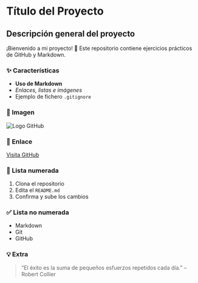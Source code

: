 # Título del Proyecto

## Descripción general del proyecto

¡Bienvenido a mi proyecto! 🎉 Este repositorio contiene ejercicios prácticos de GitHub y Markdown.

### ✨ Características

- **Uso de Markdown**
- *Enlaces, listas e imágenes*
- Ejemplo de fichero `.gitignore`

### 📸 Imagen

![Logo GitHub](https://github.githubassets.com/images/modules/logos_page/GitHub-Mark.png)

### 🔗 Enlace

[Visita GitHub](https://github.com)

### 🧾 Lista numerada

1. Clona el repositorio
2. Edita el `README.md`
3. Confirma y sube los cambios

### ✅ Lista no numerada

- Markdown
- Git
- GitHub

### 💡 Extra

> “El éxito es la suma de pequeños esfuerzos repetidos cada día.” – Robert Collier